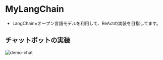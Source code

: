 # MyLangChain
- LangChain×オープン言語モデルを利用して、ReActの実装を目指してます。


## チャットボットの実装
![demo-chat](https://user-images.githubusercontent.com/49562502/237049569-007a6faf-218b-4e54-9cb5-90e8a4a7a459.gif)
